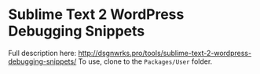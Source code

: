 Sublime Text 2 WordPress Debugging Snippets
===========================================

Full description here: http://dsgnwrks.pro/tools/sublime-text-2-wordpress-debugging-snippets/
To use, clone to the `Packages/User` folder.
